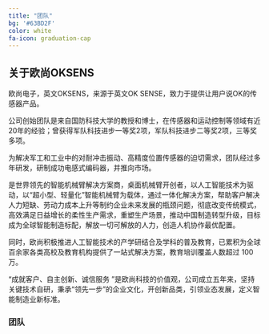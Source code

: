 ```yaml
---
title: "团队"
bg: '#63BD2F'
color: white
fa-icon: graduation-cap
---
```





## 关于欧尚OKSENS



欧尚电子，英文OKSENS，来源于英文OK SENSE，致力于提供让用户说OK的传感器产品。

公司创始团队是来自国防科技大学的教授和博士，在传感器和运动控制等领域有近20年的经验；曾获得军队科技进步一等奖2项，军队科技进步二等奖2项，三等奖多项。

为解决军工和工业中的对耐冲击振动、高精度位置传感器的迫切需求，团队经过多年研发，研制成功电感式编码器，并推向市场。



是世界领先的智能机械臂解决方案商，桌面机械臂开创者，以人工智能技术为驱动，以“超小型、轻量化”智能机械臂为载体，通过一体化解决方案，帮助客户解决人力短缺、劳动力成本上升等制约企业未来发展的瓶颈问题，彻底改变传统模式，高效满足日益增⻓的柔性生产需求，重塑生产场景，推动中国制造转型升级，目标成为全球智能制造标配，解放一切可解放的人力，创造人机协作最优配置。

   同时，欧尚积极推进人工智能技术的产学研结合及学科的普及教育，已累积为全球百余家各类高校及教育机构提供了一站式解决方案，教育培训覆盖人数超过 100 万。

  “成就客户、自主创新、诚信服务 ”是欧尚科技的价值观，公司成立五年来，坚持关键技术自研，秉承“领先一步”的企业文化，开创新品类，引领业态发展，定义智能制造业新标准。

### 团队

